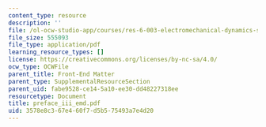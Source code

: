 ```yaml
---
content_type: resource
description: ''
file: /ol-ocw-studio-app/courses/res-6-003-electromechanical-dynamics-spring-2009/3578e8c367e460f7d5b575493a7e4d20_preface_iii_emd.pdf
file_size: 555093
file_type: application/pdf
learning_resource_types: []
license: https://creativecommons.org/licenses/by-nc-sa/4.0/
ocw_type: OCWFile
parent_title: Front-End Matter
parent_type: SupplementalResourceSection
parent_uid: fabe9528-ce14-5a10-ee30-dd48227318ee
resourcetype: Document
title: preface_iii_emd.pdf
uid: 3578e8c3-67e4-60f7-d5b5-75493a7e4d20
---
```

